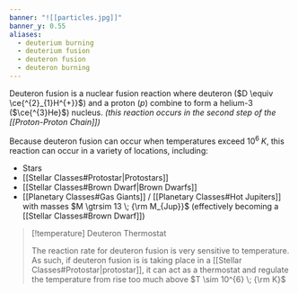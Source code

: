 ```yaml
---
banner: "![[particles.jpg]]"
banner_y: 0.55
aliases:
  - deuterium burning
  - deuterium fusion
  - deuteron fusion
  - deuteron burning
---
```

Deuteron fusion is a nuclear fusion reaction where deuteron ($D \equiv \ce{^{2}_{1}H^{+}}$) and a proton ($p$) combine to form a helium-3 ($\ce{^{3}He}$) nucleus. *(this reaction occurs in the second step of the [[Proton-Proton Chain]])*

Because deuteron fusion can occur when temperatures exceed $10^{6} \; K$, this reaction can occur in a variety of locations, including:
- Stars
- [[Stellar Classes#Protostar|Protostars]]
- [[Stellar Classes#Brown Dwarf|Brown Dwarfs]]
- [[Planetary Classes#Gas Giants]] / [[Planetary Classes#Hot Jupiters]] with masses $M \gtrsim 13 \; {\rm M_{Jup}}$ (effectively becoming a [[Stellar Classes#Brown Dwarf]])

> [!temperature] Deuteron Thermostat
> 
> The reaction rate for deuteron fusion is very sensitive to temperature. As such, if deuteron fusion is is taking place in a [[Stellar Classes#Protostar|protostar]], it can act as a thermostat and regulate the temperature from rise too much above $T \sim 10^{6} \; {\rm K}$

